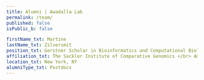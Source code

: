 ```yaml
---
title: Alumni | Awadalla Lab
permalink: /team/
published: false
isPublic_b: false

firstName_txt: Martine
lastName_txt: Zilversmit
position_txt: Gerstner Scholar in Bioinformatics and Computational Biology
affiliation_txt: The Sackler Institute of Comparative Genomics </br> American Museum of Natural History </br>
location_txt: New York, NY
alumniType_txt: Postdocs
---
```

